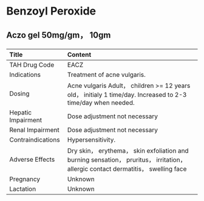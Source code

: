 # Benzoyl Peroxide

## Aczo gel 50mg/gm， 10gm

##### 

| Title              | Content                                                                                                                            |
|:-------------------|:-----------------------------------------------------------------------------------------------------------------------------------|
| TAH Drug Code      | EACZ                                                                                                                               |
| Indications        | Treatment of acne vulgaris.                                                                                                        |
| Dosing             | Acne vulgaris Adult， children >= 12 years old， initialy 1 time/day. Increased to 2-3 time/day when needed.                       |
| Hepatic Impairment | Dose adjustment not necessary                                                                                                      |
| Renal Impairment   | Dose adjustment not necessary                                                                                                      |
| Contraindications  | Hypersensitivity.                                                                                                                  |
| Adverse Effects    | Dry skin， erythema， skin exfoliation and burning sensation， pruritus， irritation， allergic contact dermatitis， swelling face |
| Pregnancy          | Unknown                                                                                                                            |
| Lactation          | Unknown                                                                                                                            |

